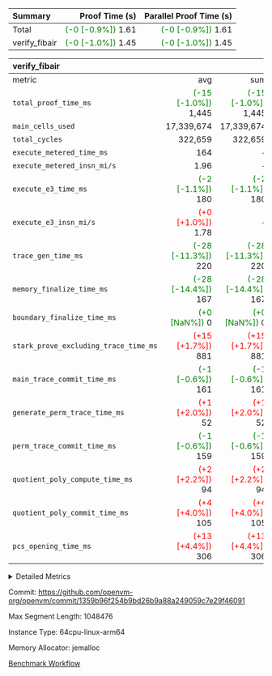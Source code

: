 | Summary | Proof Time (s) | Parallel Proof Time (s) |
|:---|---:|---:|
| Total | <span style='color: green'>(-0 [-0.9%])</span> 1.61 | <span style='color: green'>(-0 [-0.9%])</span> 1.61 |
| verify_fibair | <span style='color: green'>(-0 [-1.0%])</span> 1.45 | <span style='color: green'>(-0 [-1.0%])</span> 1.45 |


| verify_fibair |||||
|:---|---:|---:|---:|---:|
|metric|avg|sum|max|min|
| `total_proof_time_ms ` | <span style='color: green'>(-15 [-1.0%])</span> 1,445 | <span style='color: green'>(-15 [-1.0%])</span> 1,445 | <span style='color: green'>(-15 [-1.0%])</span> 1,445 | <span style='color: green'>(-15 [-1.0%])</span> 1,445 |
| `main_cells_used     ` |  17,339,674 |  17,339,674 |  17,339,674 |  17,339,674 |
| `total_cycles        ` |  322,659 |  322,659 |  322,659 |  322,659 |
| `execute_metered_time_ms` |  164 | -          | -          | -          |
| `execute_metered_insn_mi/s` |  1.96 | -          | -          | -          |
| `execute_e3_time_ms  ` | <span style='color: green'>(-2 [-1.1%])</span> 180 | <span style='color: green'>(-2 [-1.1%])</span> 180 | <span style='color: green'>(-2 [-1.1%])</span> 180 | <span style='color: green'>(-2 [-1.1%])</span> 180 |
| `execute_e3_insn_mi/s` | <span style='color: red'>(+0 [+1.0%])</span> 1.78 | -          | <span style='color: red'>(+0 [+1.0%])</span> 1.78 | <span style='color: red'>(+0 [+1.0%])</span> 1.78 |
| `trace_gen_time_ms   ` | <span style='color: green'>(-28 [-11.3%])</span> 220 | <span style='color: green'>(-28 [-11.3%])</span> 220 | <span style='color: green'>(-28 [-11.3%])</span> 220 | <span style='color: green'>(-28 [-11.3%])</span> 220 |
| `memory_finalize_time_ms` | <span style='color: green'>(-28 [-14.4%])</span> 167 | <span style='color: green'>(-28 [-14.4%])</span> 167 | <span style='color: green'>(-28 [-14.4%])</span> 167 | <span style='color: green'>(-28 [-14.4%])</span> 167 |
| `boundary_finalize_time_ms` | <span style='color: green'>(+0 [NaN%])</span> 0 | <span style='color: green'>(+0 [NaN%])</span> 0 | <span style='color: green'>(+0 [NaN%])</span> 0 | <span style='color: green'>(+0 [NaN%])</span> 0 |
| `stark_prove_excluding_trace_time_ms` | <span style='color: red'>(+15 [+1.7%])</span> 881 | <span style='color: red'>(+15 [+1.7%])</span> 881 | <span style='color: red'>(+15 [+1.7%])</span> 881 | <span style='color: red'>(+15 [+1.7%])</span> 881 |
| `main_trace_commit_time_ms` | <span style='color: green'>(-1 [-0.6%])</span> 161 | <span style='color: green'>(-1 [-0.6%])</span> 161 | <span style='color: green'>(-1 [-0.6%])</span> 161 | <span style='color: green'>(-1 [-0.6%])</span> 161 |
| `generate_perm_trace_time_ms` | <span style='color: red'>(+1 [+2.0%])</span> 52 | <span style='color: red'>(+1 [+2.0%])</span> 52 | <span style='color: red'>(+1 [+2.0%])</span> 52 | <span style='color: red'>(+1 [+2.0%])</span> 52 |
| `perm_trace_commit_time_ms` | <span style='color: green'>(-1 [-0.6%])</span> 159 | <span style='color: green'>(-1 [-0.6%])</span> 159 | <span style='color: green'>(-1 [-0.6%])</span> 159 | <span style='color: green'>(-1 [-0.6%])</span> 159 |
| `quotient_poly_compute_time_ms` | <span style='color: red'>(+2 [+2.2%])</span> 94 | <span style='color: red'>(+2 [+2.2%])</span> 94 | <span style='color: red'>(+2 [+2.2%])</span> 94 | <span style='color: red'>(+2 [+2.2%])</span> 94 |
| `quotient_poly_commit_time_ms` | <span style='color: red'>(+4 [+4.0%])</span> 105 | <span style='color: red'>(+4 [+4.0%])</span> 105 | <span style='color: red'>(+4 [+4.0%])</span> 105 | <span style='color: red'>(+4 [+4.0%])</span> 105 |
| `pcs_opening_time_ms ` | <span style='color: red'>(+13 [+4.4%])</span> 306 | <span style='color: red'>(+13 [+4.4%])</span> 306 | <span style='color: red'>(+13 [+4.4%])</span> 306 | <span style='color: red'>(+13 [+4.4%])</span> 306 |



<details>
<summary>Detailed Metrics</summary>

|  | verify_program_compile_ms | total_cells | stark_prove_excluding_trace_time_ms | quotient_poly_compute_time_ms | quotient_poly_commit_time_ms | perm_trace_commit_time_ms | pcs_opening_time_ms | main_trace_commit_time_ms |
| --- | --- | --- | --- | --- | --- | --- | --- |
|  | 7 | 65,536 | 37 | 1 | 6 | 0 | 21 | 8 | 

| air_name | rows | quotient_deg | main_cols | interactions | constraints | cells |
| --- | --- | --- | --- | --- | --- | --- |
| AccessAdapterAir<2> |  | 2 |  | 5 | 12 |  | 
| AccessAdapterAir<4> |  | 2 |  | 5 | 12 |  | 
| AccessAdapterAir<8> |  | 2 |  | 5 | 12 |  | 
| FibonacciAir | 32,768 | 1 | 2 |  | 5 | 65,536 | 
| FriReducedOpeningAir |  | 2 |  | 39 | 71 |  | 
| JalRangeCheckAir |  | 2 |  | 9 | 14 |  | 
| NativePoseidon2Air<BabyBearParameters>, 1> |  | 2 |  | 136 | 572 |  | 
| PhantomAir |  | 2 |  | 3 | 5 |  | 
| ProgramAir |  | 1 |  | 1 | 4 |  | 
| VariableRangeCheckerAir |  | 1 |  | 1 | 4 |  | 
| VmAirWrapper<AluNativeAdapterAir, FieldArithmeticCoreAir> |  | 2 |  | 15 | 27 |  | 
| VmAirWrapper<BranchNativeAdapterAir, BranchEqualCoreAir<1> |  | 2 |  | 11 | 25 |  | 
| VmAirWrapper<NativeAdapterAir<2, 0>, PublicValuesCoreAir> |  | 2 |  | 11 | 29 |  | 
| VmAirWrapper<NativeLoadStoreAdapterAir<1>, NativeLoadStoreCoreAir<1> |  | 2 |  | 15 | 20 |  | 
| VmAirWrapper<NativeLoadStoreAdapterAir<4>, NativeLoadStoreCoreAir<4> |  | 2 |  | 15 | 20 |  | 
| VmAirWrapper<NativeVectorizedAdapterAir<4>, FieldExtensionCoreAir> |  | 2 |  | 15 | 27 |  | 
| VmConnectorAir |  | 2 |  | 5 | 11 |  | 
| VolatileBoundaryAir |  | 2 |  | 7 | 19 |  | 

| group | trace_gen_time_ms | total_proof_time_ms | total_cycles | total_cells | stark_prove_excluding_trace_time_ms | quotient_poly_compute_time_ms | quotient_poly_commit_time_ms | perm_trace_commit_time_ms | pcs_opening_time_ms | memory_finalize_time_ms | main_trace_commit_time_ms | main_cells_used | insns | generate_perm_trace_time_ms | fri.log_blowup | execute_metered_time_ms | execute_metered_insn_mi/s | execute_e3_time_ms | execute_e3_insn_mi/s | boundary_finalize_time_ms |
| --- | --- | --- | --- | --- | --- | --- | --- | --- | --- | --- | --- | --- | --- | --- | --- | --- | --- | --- | --- | --- |
| verify_fibair | 220 | 1,445 | 322,659 | 62,474,410 | 881 | 94 | 105 | 159 | 306 | 167 | 161 | 17,339,674 | 322,660 | 52 | 1 | 164 | 1.96 | 180 | 1.78 | 0 | 

| group | air_name | rows | prep_cols | perm_cols | main_cols | cells |
| --- | --- | --- | --- | --- | --- | --- |
| verify_fibair | AccessAdapterAir<2> | 131,072 |  | 16 | 11 | 3,538,944 | 
| verify_fibair | AccessAdapterAir<4> | 65,536 |  | 16 | 13 | 1,900,544 | 
| verify_fibair | AccessAdapterAir<8> | 128 |  | 16 | 17 | 4,224 | 
| verify_fibair | FriReducedOpeningAir | 2,048 |  | 84 | 27 | 227,328 | 
| verify_fibair | JalRangeCheckAir | 32,768 |  | 28 | 12 | 1,310,720 | 
| verify_fibair | NativePoseidon2Air<BabyBearParameters>, 1> | 32,768 |  | 312 | 398 | 23,265,280 | 
| verify_fibair | PhantomAir | 16,384 |  | 12 | 6 | 294,912 | 
| verify_fibair | ProgramAir | 8,192 |  | 8 | 10 | 147,456 | 
| verify_fibair | VariableRangeCheckerAir | 262,144 | 2 | 8 | 1 | 2,359,296 | 
| verify_fibair | VmAirWrapper<AluNativeAdapterAir, FieldArithmeticCoreAir> | 262,144 |  | 36 | 29 | 17,039,360 | 
| verify_fibair | VmAirWrapper<BranchNativeAdapterAir, BranchEqualCoreAir<1> | 32,768 |  | 28 | 23 | 1,671,168 | 
| verify_fibair | VmAirWrapper<NativeLoadStoreAdapterAir<1>, NativeLoadStoreCoreAir<1> | 65,536 |  | 40 | 21 | 3,997,696 | 
| verify_fibair | VmAirWrapper<NativeLoadStoreAdapterAir<4>, NativeLoadStoreCoreAir<4> | 32,768 |  | 40 | 27 | 2,195,456 | 
| verify_fibair | VmAirWrapper<NativeVectorizedAdapterAir<4>, FieldExtensionCoreAir> | 32,768 |  | 36 | 38 | 2,424,832 | 
| verify_fibair | VmConnectorAir | 2 | 1 | 16 | 5 | 42 | 
| verify_fibair | VolatileBoundaryAir | 65,536 |  | 20 | 12 | 2,097,152 | 

| group | trace_height_constraint | weighted_sum | threshold |
| --- | --- | --- | --- |
| verify_fibair | 0 | 1,085,444 | 2,013,265,921 | 
| verify_fibair | 1 | 5,411,200 | 2,013,265,921 | 
| verify_fibair | 2 | 542,722 | 2,013,265,921 | 
| verify_fibair | 3 | 5,476,612 | 2,013,265,921 | 
| verify_fibair | 4 | 65,536 | 2,013,265,921 | 
| verify_fibair | 5 | 12,851,850 | 2,013,265,921 | 

| trace_height_constraint | threshold |
| --- | --- |
| 0 | 2,013,265,921 | 

</details>


Commit: https://github.com/openvm-org/openvm/commit/1359b96f254b9bd26b9a88a249059c7e29f46091

Max Segment Length: 1048476

Instance Type: 64cpu-linux-arm64

Memory Allocator: jemalloc

[Benchmark Workflow](https://github.com/openvm-org/openvm/actions/runs/15879745132)
